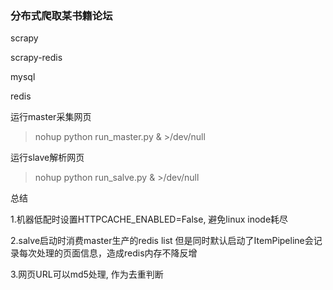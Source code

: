 ### 分布式爬取某书籍论坛
scrapy

scrapy-redis

mysql

redis


运行master采集网页
> nohup python run_master.py & >/dev/null

运行slave解析网页
> nohup python run_salve.py & >/dev/null

总结

1.机器低配时设置HTTPCACHE_ENABLED=False, 避免linux inode耗尽

2.salve启动时消费master生产的redis list
但是同时默认启动了ItemPipeline会记录每次处理的页面信息，造成redis内存不降反增

3.网页URL可以md5处理, 作为去重判断
  
